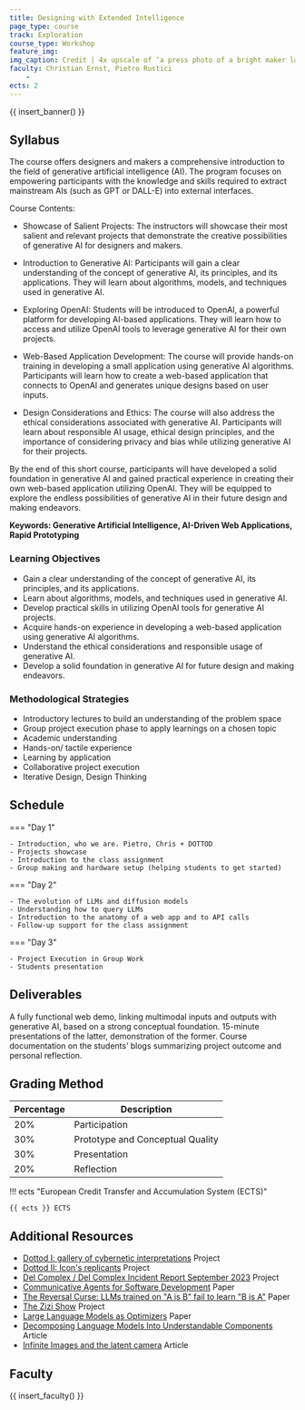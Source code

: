 ```yaml
---
title: Designing with Extended Intelligence 
page_type: course
track: Exploration
course_type: Workshop
feature_img:
img_caption: Credit | 4x upscale of ‘a press photo of a bright maker lab full of students hacking programming and building physical prototypes --ar 3:2 --v 5.2’ (Copyright Midjourney, Christian Ernst)
faculty: Christian Ernst, Pietro Rustici
    - 
ects: 2
---
```


{{ insert_banner() }}

## Syllabus

The course offers designers and makers a comprehensive introduction to the field of generative artificial intelligence (AI). The program focuses on empowering participants with the knowledge and skills required to extract mainstream AIs (such as GPT or DALL-E) into external interfaces. 

Course Contents:
- Showcase of Salient Projects: The instructors will showcase their most salient and relevant projects that demonstrate the creative possibilities of generative AI for designers and makers.

- Introduction to Generative AI: Participants will gain a clear understanding of the concept of generative AI, its principles, and its applications. They will learn about algorithms, models, and techniques used in generative AI.

- Exploring OpenAI: Students will be introduced to OpenAI, a powerful platform for developing AI-based applications. They will learn how to access and utilize OpenAI tools to leverage generative AI for their own projects.

- Web-Based Application Development: The course will provide hands-on training in developing a small application using generative AI algorithms. Participants will learn how to create a web-based application that connects to OpenAI and generates unique designs based on user inputs.

- Design Considerations and Ethics: The course will also address the ethical considerations associated with generative AI. Participants will learn about responsible AI usage, ethical design principles, and the importance of considering privacy and bias while utilizing generative AI for their projects.

By the end of this short course, participants will have developed a solid foundation in generative AI and gained practical experience in creating their own web-based application utilizing OpenAI. They will be equipped to explore the endless possibilities of generative AI in their future design and making endeavors.

**Keywords: Generative Artificial Intelligence, AI-Driven Web Applications, Rapid Prototyping**

### Learning Objectives

- Gain a clear understanding of the concept of generative AI, its principles, and its applications.
- Learn about algorithms, models, and techniques used in generative AI.
- Develop practical skills in utilizing OpenAI tools for generative AI projects.
- Acquire hands-on experience in developing a web-based application using generative AI algorithms.
- Understand the ethical considerations and responsible usage of generative AI.
- Develop a solid foundation in generative AI for future design and making endeavors.

### Methodological Strategies

- Introductory lectures to build an understanding of the problem space
- Group project execution phase to apply learnings on a chosen topic 
- Academic understanding
- Hands-on/ tactile experience
- Learning by application
- Collaborative project execution
- Iterative Design, Design Thinking

## Schedule

=== "Day 1"

    - Introduction, who we are. Pietro, Chris + DOTTOD
    - Projects showcase 
    - Introduction to the class assignment
    - Group making and hardware setup (helping students to get started)

=== "Day 2"

    - The evolution of LLMs and diffusion models
    - Understanding how to query LLMs
    - Introduction to the anatomy of a web app and to API calls
    - Follow-up support for the class assignment

=== "Day 3"

    - Project Execution in Group Work
    - Students presentation

## Deliverables

A fully functional web demo, linking multimodal inputs and outputs with generative AI, based on a strong conceptual foundation. 15-minute presentations of the latter, demonstration of the former. Course documentation on the students’ blogs summarizing project outcome and personal reflection. 

## Grading Method

| Percentage  | Description                         |
| ----------- | ------------------------------------|
| 20%         | Participation                         |
| 30%         | Prototype and Conceptual Quality                         |
| 30%         | Presentation                         |
| 20%         | Reflection                         |

!!! ects "European Credit Transfer and Accumulation System (ECTS)"

    {{ ects }} ECTS

## Additional Resources

- [Dottod I: gallery of cybernetic interpretations](https://www.dottod.net/) Project
- [Dottod II: Icon's replicants](https://furnitures.dottod.net/) Project
- [Del Complex / Del Complex Incident Report September 2023](https://xiosky.com/delmedia/media/archival_media/Del_Complex_Incident_Report_7_September_2023.pdf) Project
- [Communicative Agents for Software Development](https://arxiv.org/pdf/2307.07924.pdf) Paper
- [The Reversal Curse: LLMs trained on "A is B" fail to learn "B is A"](https://arxiv.org/abs/2309.12288) Paper
- [The Zizi Show](https://www.jakeelwes.com/project-zizi-show.html) Project
- [Large Language Models as Optimizers](https://arxiv.org/abs/2309.03409) Paper
- [Decomposing Language Models Into Understandable Components](https://www.anthropic.com/index/decomposing-language-models-into-understandable-components) Article
- [Infinite Images and the latent camera](https://mirror.xyz/herndondryhurst.eth/eZG6mucl9fqU897XvJs0vUUMnm5OITpSWN8S-6KWamY) Article

## Faculty

{{ insert_faculty() }}
